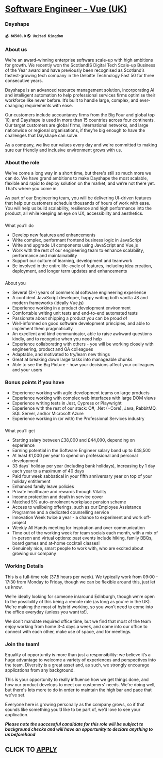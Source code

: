 # [Software Engineer - Vue (UK)](https://www.remotewlb.com/apply/software-engineer-vue-uk-72758)  
### Dayshape  
#### `💰 86500.0` `🌎 United Kingdom`  

### About us

We’re an award-winning enterprise software scale-up with high ambitions for growth. We recently won the ScotlandIS Digital Tech Scale-up Business of the Year award and have previously been recognised as Scotland’s fastest-growing tech company in the Deloitte Technology Fast 50 for three consecutive years.

Dayshape is an advanced resource management solution, incorporating AI and intelligent automation to help professional services firms optimise their workforce like never before. It’s built to handle large, complex, and ever-changing requirements with ease.

Our customers include accountancy firms from the Big Four and global top 10, and Dayshape is used in more than 15 countries across four continents. Our target customers are global firms, international networks, and large nationwide or regional organisations, if they’re big enough to have the challenges that Dayshape can solve.

As a company, we live our values every day and we're committed to making sure our friendly and inclusive environment grows with us.

### About the role

We've come a long way in a short time, but there's still so much more we can do. We have grand ambitions to make Dayshape the most scalable, flexible and rapid to deploy solution on the market, and we’re not there yet. That’s where you come in.

As part of our Engineering team, you will be delivering UI-driven features that help our customers schedule thousands of hours of work with ease. You will help us build scalability, resilience and high performance into the product, all while keeping an eye on UX, accessibility and aesthetics.

###  
What you’ll do

  * Develop new features and enhancements 
  * Write complex, performant frontend business logic in JavaScript 
  * Write and upgrade UI components using JavaScript and Vue.js 
  * Work with the rest of our engineering team to enhance scalability, performance and maintainability 
  * Support our culture of learning, development and teamwork 
  * Be involved in the entire life-cycle of features, including idea creation, deployment, and longer term updates and enhancements 

###  
About you

  * Several (3+) years of commercial software engineering experience 
  * A confident JavaScript developer, happy writing both vanilla JS and modern frameworks (ideally Vue.js) 
  * Experience working in a product development environment 
  * Comfortable writing unit tests and end-to-end automated tests 
  * Passionate about shipping a product you can be proud of 
  * Well-informed on good software development principles, and able to implement them pragmatically 
  * An excellent and kind communicator, able to raise awkward questions kindly, and to recognise when you need help 
  * Experience collaborating with others - you will be working closely with engineering, product and QA colleagues 
  * Adaptable, and motivated to try/learn new things 
  * Great at breaking down large tasks into manageable chunks 
  * Able to see the Big Picture - how your decisions affect your colleagues and your users 

### Bonus points if you have

  * Experience working with agile development teams on large products 
  * Experience working with complex web interfaces with large DOM views 
  * Experience writing tests in Jest, Cypress or Playwright 
  * Experience with the rest of our stack: C#, .Net (+Core), Java, RabbitMQ, SQL Server, and/or Microsoft Azure 
  * Experience working in (or with) the Professional Services industry 

###  
What you’ll get

  * Starting salary between £38,000 and £44,000, depending on experience 
  * Earning potential in the Software Engineer salary band up to £48,500 
  * At least £1,000 per year to spend on professional and personal development 
  * 33 days' holiday per year (including bank holidays), increasing by 1 day each year to a maximum of 40 days 
  * Paid four week sabbatical in your fifth anniversary year on top of your holiday entitlement 
  * Enhanced family leave policies 
  * Private healthcare and rewards through Vitality 
  * Income protection and death in service cover 
  * Matched 5% auto-enrolment workplace pension scheme 
  * Access to wellbeing offerings, such as our Employee Assistance Programme and a dedicated counselling service 
  * Innovation Week twice a year - a chance to experiment and work off-project 
  * Weekly All Hands meeting for inspiration and over-communication 
  * Time out of the working week for team socials each month, with a mix of in-person and virtual options: past events include hiking, family BBQs, board games and at-home cocktail classes! 
  * Genuinely nice, smart people to work with, who are excited about growing our company 

### Working Details

This is a full-time role (37.5 hours per week). We typically work from 09:00 - 17:30 from Monday to Friday, though we can be flexible around this, just let us know.

We’re ideally looking for someone in/around Edinburgh, though we’re open to the possibility of this being a remote role (as long as you're in the UK). We're making the most of hybrid working, so you won't need to come into the office everyday (unless you want to!).

We don't mandate required office time, but we find that most of the team enjoy working from home 3-4 days a week, and come into our office to connect with each other, make use of space, and for meetings.

### Join the team!

Equality of opportunity is more than just a responsibility: we believe it’s a huge advantage to welcome a variety of experiences and perspectives into the team. Diversity is a great asset and, as such, we strongly encourage applications from any background.

This is your opportunity to really influence how we get things done, and how our product develops to meet our customers’ needs. We're doing well, but there's lots more to do in order to maintain the high bar and pace that we've set.

Everyone here is growing personally as the company grows, so if that sounds like something you’d like to be part of, we’d love to see your application.

***Please note the successful candidate for this role will be subject to background checks and will have an opportunity to declare anything to us beforehand***

  
## CLICK TO [APPLY](https://www.remotewlb.com/apply/software-engineer-vue-uk-72758)


